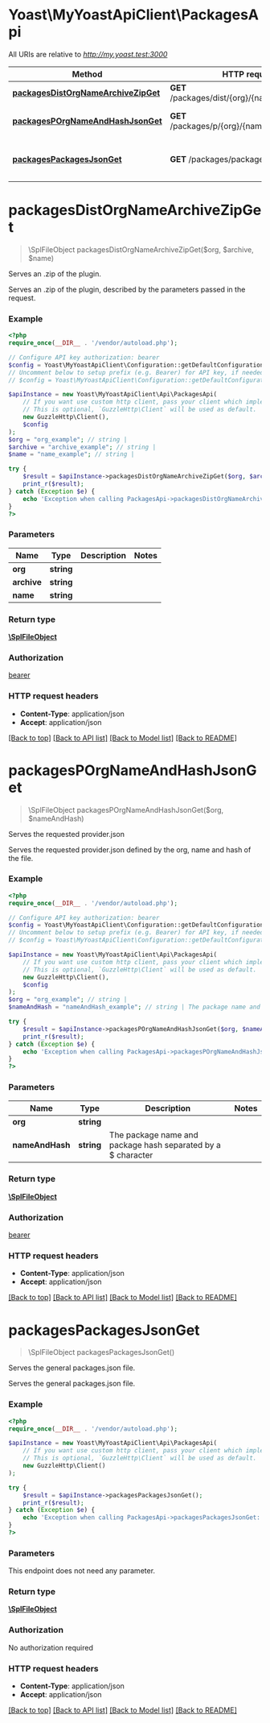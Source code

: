 # Yoast\MyYoastApiClient\PackagesApi

All URIs are relative to *http://my.yoast.test:3000*

Method | HTTP request | Description
------------- | ------------- | -------------
[**packagesDistOrgNameArchiveZipGet**](PackagesApi.md#packagesDistOrgNameArchiveZipGet) | **GET** /packages/dist/{org}/{name}/{archive}.zip | Serves an .zip of the plugin.
[**packagesPOrgNameAndHashJsonGet**](PackagesApi.md#packagesPOrgNameAndHashJsonGet) | **GET** /packages/p/{org}/{nameAndHash}.json | Serves the requested provider.json
[**packagesPackagesJsonGet**](PackagesApi.md#packagesPackagesJsonGet) | **GET** /packages/packages.json | Serves the general packages.json file.


# **packagesDistOrgNameArchiveZipGet**
> \SplFileObject packagesDistOrgNameArchiveZipGet($org, $archive, $name)

Serves an .zip of the plugin.

Serves an .zip of the plugin, described by the parameters passed in the request.

### Example
```php
<?php
require_once(__DIR__ . '/vendor/autoload.php');

// Configure API key authorization: bearer
$config = Yoast\MyYoastApiClient\Configuration::getDefaultConfiguration()->setApiKey('access_token', 'YOUR_API_KEY');
// Uncomment below to setup prefix (e.g. Bearer) for API key, if needed
// $config = Yoast\MyYoastApiClient\Configuration::getDefaultConfiguration()->setApiKeyPrefix('access_token', 'Bearer');

$apiInstance = new Yoast\MyYoastApiClient\Api\PackagesApi(
    // If you want use custom http client, pass your client which implements `GuzzleHttp\ClientInterface`.
    // This is optional, `GuzzleHttp\Client` will be used as default.
    new GuzzleHttp\Client(),
    $config
);
$org = "org_example"; // string | 
$archive = "archive_example"; // string | 
$name = "name_example"; // string | 

try {
    $result = $apiInstance->packagesDistOrgNameArchiveZipGet($org, $archive, $name);
    print_r($result);
} catch (Exception $e) {
    echo 'Exception when calling PackagesApi->packagesDistOrgNameArchiveZipGet: ', $e->getMessage(), PHP_EOL;
}
?>
```

### Parameters

Name | Type | Description  | Notes
------------- | ------------- | ------------- | -------------
 **org** | **string**|  |
 **archive** | **string**|  |
 **name** | **string**|  |

### Return type

[**\SplFileObject**](../Model/\SplFileObject.md)

### Authorization

[bearer](../../README.md#bearer)

### HTTP request headers

 - **Content-Type**: application/json
 - **Accept**: application/json

[[Back to top]](#) [[Back to API list]](../../README.md#documentation-for-api-endpoints) [[Back to Model list]](../../README.md#documentation-for-models) [[Back to README]](../../README.md)

# **packagesPOrgNameAndHashJsonGet**
> \SplFileObject packagesPOrgNameAndHashJsonGet($org, $nameAndHash)

Serves the requested provider.json

Serves the requested provider.json defined by the org, name and hash of the file.

### Example
```php
<?php
require_once(__DIR__ . '/vendor/autoload.php');

// Configure API key authorization: bearer
$config = Yoast\MyYoastApiClient\Configuration::getDefaultConfiguration()->setApiKey('access_token', 'YOUR_API_KEY');
// Uncomment below to setup prefix (e.g. Bearer) for API key, if needed
// $config = Yoast\MyYoastApiClient\Configuration::getDefaultConfiguration()->setApiKeyPrefix('access_token', 'Bearer');

$apiInstance = new Yoast\MyYoastApiClient\Api\PackagesApi(
    // If you want use custom http client, pass your client which implements `GuzzleHttp\ClientInterface`.
    // This is optional, `GuzzleHttp\Client` will be used as default.
    new GuzzleHttp\Client(),
    $config
);
$org = "org_example"; // string | 
$nameAndHash = "nameAndHash_example"; // string | The package name and package hash separated by a $ character

try {
    $result = $apiInstance->packagesPOrgNameAndHashJsonGet($org, $nameAndHash);
    print_r($result);
} catch (Exception $e) {
    echo 'Exception when calling PackagesApi->packagesPOrgNameAndHashJsonGet: ', $e->getMessage(), PHP_EOL;
}
?>
```

### Parameters

Name | Type | Description  | Notes
------------- | ------------- | ------------- | -------------
 **org** | **string**|  |
 **nameAndHash** | **string**| The package name and package hash separated by a $ character |

### Return type

[**\SplFileObject**](../Model/\SplFileObject.md)

### Authorization

[bearer](../../README.md#bearer)

### HTTP request headers

 - **Content-Type**: application/json
 - **Accept**: application/json

[[Back to top]](#) [[Back to API list]](../../README.md#documentation-for-api-endpoints) [[Back to Model list]](../../README.md#documentation-for-models) [[Back to README]](../../README.md)

# **packagesPackagesJsonGet**
> \SplFileObject packagesPackagesJsonGet()

Serves the general packages.json file.

Serves the general packages.json file.

### Example
```php
<?php
require_once(__DIR__ . '/vendor/autoload.php');

$apiInstance = new Yoast\MyYoastApiClient\Api\PackagesApi(
    // If you want use custom http client, pass your client which implements `GuzzleHttp\ClientInterface`.
    // This is optional, `GuzzleHttp\Client` will be used as default.
    new GuzzleHttp\Client()
);

try {
    $result = $apiInstance->packagesPackagesJsonGet();
    print_r($result);
} catch (Exception $e) {
    echo 'Exception when calling PackagesApi->packagesPackagesJsonGet: ', $e->getMessage(), PHP_EOL;
}
?>
```

### Parameters
This endpoint does not need any parameter.

### Return type

[**\SplFileObject**](../Model/\SplFileObject.md)

### Authorization

No authorization required

### HTTP request headers

 - **Content-Type**: application/json
 - **Accept**: application/json

[[Back to top]](#) [[Back to API list]](../../README.md#documentation-for-api-endpoints) [[Back to Model list]](../../README.md#documentation-for-models) [[Back to README]](../../README.md)

